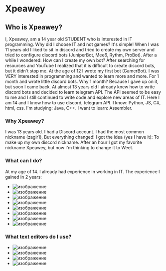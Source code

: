 # Xpeawey
## Who is Xpeawey?
I, Xpeawey, am a 14 year old STUDENT who is interested in IT programming. Why did I choose IT and not games? It's simple! When I was 11 years old I liked to sit in discord and tried to create my own server and tried to configure discord bots (JuniperBot, Mee6, Rythm, ProBot). After a while I wondered: How can I create my own bot? After searching for resources and YouTube I realized that it is difficult to create discord bots, but it didn't stop me. At the age of 12 I wrote my first bot (GamerBot). I was VERY interested in programming and wanted to learn more and more. For 1 month and wrote little discord bots. Why 1 month? Because I gave up on it, but soon I came back. At almost 13 years old I already knew how to write discord bots and decided to learn telegram API. The API seemed to be easy to me and I still continued to write code and explore new areas of IT. Here I am 14 and I know how to use discord, telegram API. I know: Python, JS, C#, html, css. I'm studying: Java, C++. I want to learn: Assembler.
### Why Xpeawey?
I was 13 years old. I had a Discord account. I had the most common nickname (zagir1), But everything changed! I got the idea (yes I have it): To make up my own discord nickname. After an hour I got my favorite nickname Xpeawey, but now I'm thinking to change it to Weet.
### What can I do?
At my age of 14. I already had experience in working in IT. The experience I gained in 2 years:
 - ![изображение](https://user-images.githubusercontent.com/83707940/173535080-c96970eb-2d00-4d0b-b8ac-fd6fb63ca3c1.png)
 - ![изображение](https://user-images.githubusercontent.com/83707940/173535355-dd237f3e-b5c2-4c0a-9344-286ca57401e1.png)
 - ![изображение](https://user-images.githubusercontent.com/83707940/173535448-689d8697-f555-4370-a424-fd9faaa3be12.png)
 - ![изображение](https://user-images.githubusercontent.com/83707940/173535596-da8939d0-fac9-4c62-85fd-56c2c6c57dc3.png)
 - ![изображение](https://user-images.githubusercontent.com/83707940/173535746-51f29fb3-43c2-4ee3-83d0-77033990010b.png)
 - ![изображение](https://user-images.githubusercontent.com/83707940/173535983-054b352f-e4c6-456d-b98a-471cc4c921aa.png)
 - ![изображение](https://user-images.githubusercontent.com/83707940/173536046-f38f1a12-b20a-405b-9e6d-dad531ce50b8.png)
 - ![изображение](https://user-images.githubusercontent.com/83707940/173536126-195ecae8-d65c-48d5-a958-b0ec5c57e993.png)

### What text editors do I use?
 - ![изображение](https://user-images.githubusercontent.com/83707940/173536287-b8684f28-25ec-4fa1-846b-373b4d16247b.png)
 - ![изображение](https://user-images.githubusercontent.com/83707940/173536431-6e5fb6a4-2416-41b9-a789-701e9b431b47.png)
 - ![изображение](https://user-images.githubusercontent.com/83707940/173536498-41f28cca-66a9-4a29-8699-a17a0c5ac141.png)
 - ![изображение](https://user-images.githubusercontent.com/83707940/173536817-8a082aff-0057-4a4f-a21d-040ef3eb2471.png)


<!--
**Xpeawey788/Xpeawey788** is a ✨ _special_ ✨ repository because its `README.md` (this file) appears on your GitHub profile.

Here are some ideas to get you started:

- 🔭 I’m currently working on ...
- 🌱 I’m currently learning ...
- 👯 I’m looking to collaborate on ...
- 🤔 I’m looking for help with ...
- 💬 Ask me about ...
- 📫 How to reach me: ...
- 😄 Pronouns: ...
- ⚡ Fun fact: ...
-->
